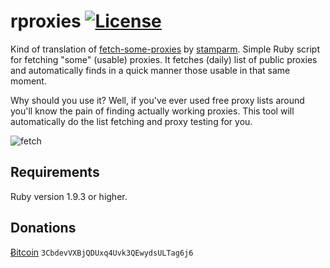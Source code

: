 rproxies [![License](https://img.shields.io/github/license/mashape/apistatus.svg)](https://github.com/SValkanov/rproxies/blob/master/LICENSE.txt)
====

Kind of translation of [fetch-some-proxies](https://github.com/stamparm/fetch-some-proxies) by [stamparm](https://github.com/stamparm).
Simple Ruby script for fetching "some" (usable) proxies. It fetches (daily) list of public proxies and automatically finds in a quick manner those usable in that same moment.

Why should you use it? Well, if you've ever used free proxy lists around you'll know the pain of finding actually working proxies. This tool will automatically do the list fetching and proxy testing for you.

![fetch](https://user-images.githubusercontent.com/8790422/31051080-a00da0ec-a667-11e7-8b88-32acb80da8d0.png)

Requirements
----

Ruby version 1.9.3 or higher.

Donations
----

[&#x0243;itcoin](bitcoin:3CbdevVXBjQDUxq4Uvk3QEwydsULTag6j6) `3CbdevVXBjQDUxq4Uvk3QEwydsULTag6j6`

